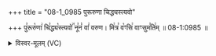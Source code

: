 +++
title = "08-1_0985 पुरूरुणा चिद्ध्यस्त्यवो"

+++
पु꣣रूरु꣡णा꣢ चि꣣द्ध्य꣡स्त्यवो꣢꣯ नू꣣नं꣡ वां꣢ वरुण। मि꣢त्र꣣ व꣡ꣳसि꣢ वाꣳसुम꣣ति꣢म् ॥ 08-1:0985 ॥

<details><summary>विस्वर-मूलम् (VC)</summary>

पुरूरुणा चिद्ध्यस्त्यवो नूनं वां वरुण । मित्र वꣳसि वाꣳ सुमतिम् ॥९८५॥
</details>